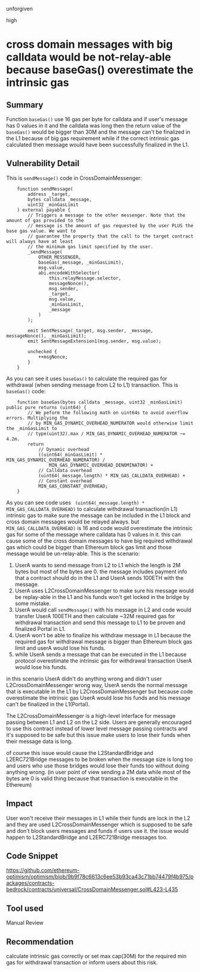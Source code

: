 unforgiven

high

# cross domain messages with big calldata would be not-relay-able because baseGas() overestimate the intrinsic gas

## Summary
Function `baseGas()` use 16 gas per byte for calldata and if user's message has 0 values in it and the calldata was long then the return value of the `baseGas()` would be bigger than 30M and the message can't be finalized in the L1 because of big gas requirement while if the correct intrinsic gas calculated then message would have been successfully finalized in the L1.

## Vulnerability Detail
This is `sendMessage()` code in CrossDomainMessenger:
```solidity
    function sendMessage(
        address _target,
        bytes calldata _message,
        uint32 _minGasLimit
    ) external payable {
        // Triggers a message to the other messenger. Note that the amount of gas provided to the
        // message is the amount of gas requested by the user PLUS the base gas value. We want to
        // guarantee the property that the call to the target contract will always have at least
        // the minimum gas limit specified by the user.
        _sendMessage(
            OTHER_MESSENGER,
            baseGas(_message, _minGasLimit),
            msg.value,
            abi.encodeWithSelector(
                this.relayMessage.selector,
                messageNonce(),
                msg.sender,
                _target,
                msg.value,
                _minGasLimit,
                _message
            )
        );

        emit SentMessage(_target, msg.sender, _message, messageNonce(), _minGasLimit);
        emit SentMessageExtension1(msg.sender, msg.value);

        unchecked {
            ++msgNonce;
        }
    }
```
As you can see it uses `baseGas()` to calculate the required gas for withdrawal (when sending message from L2 to L1) transaction. This is `baseGas()` code:
```solidity
    function baseGas(bytes calldata _message, uint32 _minGasLimit) public pure returns (uint64) {
        // We peform the following math on uint64s to avoid overflow errors. Multiplying the
        // by MIN_GAS_DYNAMIC_OVERHEAD_NUMERATOR would otherwise limit the _minGasLimit to
        // type(uint32).max / MIN_GAS_DYNAMIC_OVERHEAD_NUMERATOR ~= 4.2m.
        return
            // Dynamic overhead
            ((uint64(_minGasLimit) * MIN_GAS_DYNAMIC_OVERHEAD_NUMERATOR) /
                MIN_GAS_DYNAMIC_OVERHEAD_DENOMINATOR) +
            // Calldata overhead
            (uint64(_message.length) * MIN_GAS_CALLDATA_OVERHEAD) +
            // Constant overhead
            MIN_GAS_CONSTANT_OVERHEAD;
    }
```
As you can see code uses ` (uint64(_message.length) * MIN_GAS_CALLDATA_OVERHEAD)` to calculate withdrawal transaction(in L1) intrinsic gas to make sure the message can be included in the L1 block and cross domain messages would be relayed always. but `MIN_GAS_CALLDATA_OVERHEAD)` is 16 and code would overestimate the intrinsic gas for some of the message where calldata has 0 values in it. this can cause some of the cross domain messages to have big required withdrawal gas which could be bigger than Ethereum block gas limit and those message would be un-relay-able.
This is the scenario:
1. UserA wants to send message from L2 to L1 which the length is 2M bytes but most of the bytes are 0. the message includes payment info that a contract should do in the L1 and UserA sends 100ETH with the message.
2. UserA uses L2CrossDomainMessenger to make sure his message would be replay-able in the L1 and his funds won't get locked in the bridge by some mistake.
3. UserA would call `sendMessage()` with his message in L2 and code would transfer UserA 100ETH and then calculate ~32M required gas for withdrawal transaction and send this message to L1 to be proven and finalized Portal in L1.
4. UserA won't be able to finalize his withdraw message in L1 because the required gas for withdrawal message is bigger than Ethereum block gas limit and userA would lose his funds.
5. while UserA sends a message that can be executed in the L1 because protocol overestimate the intrinsic gas for withdrawal transaction UserA would lose his funds.

in this scenario UserA didn't do anything wrong and didn't user L2CrossDomainMessenger wrong way, UserA sends the normal message that is executable in the L1 by L2CrossDomainMessenger but because code overestimate the intrinsic gas UserA would lose his funds and his message can't be finalized in the L1(Portal).

The L2CrossDomainMessenger is a high-level interface for message passing between L1 and L2 on the L2 side. Users are generally encouraged to use this contract instead of lower level message passing contracts and it's supposed to be safe but this issue make users to lose their funds when their message data is long.

of course this issue would cause the L2StandardBridge and L2ERC721Bridge messages to be broken when the message size is long too and users who use those bridges would lose their funds too without doing anything wrong. (in user point of view sending a 2M data while most of the bytes are 0 is valid thing because that transaction is executable in the Ethereum)

## Impact
User won't receive their messages in L1 while their funds are lock in the L2 and they are used L2CrossDomainMessenger which is supposed to be safe and don't block users messages and funds if users use it. the issue would happen to L2StandardBridge and L2ERC721Bridge messages too.

## Code Snippet
https://github.com/ethereum-optimism/optimism/blob/9b9f78c6613c6ee53b93ca43c71bb74479f4b975/packages/contracts-bedrock/contracts/universal/CrossDomainMessenger.sol#L423-L435
## Tool used
Manual Review

## Recommendation
calculate intrinsic gas correctly or set max cap(30M) for the required min gas for withdrawal transaction or inform users about this risk.